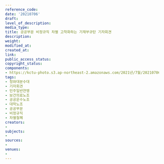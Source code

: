 ```yaml
---
reference_code: 
date: '20210706'
draft: 
level_of_description: 
media_type: 
title: 공공부문 비정규직 차별 고착화하는 기재부규탄 기자회견
description: 
weight: 
modified_at: 
created_at: 
link: 
public_access_status: 
copyright_status: 
components:
- https://kctu-photo.s3.ap-northeast-2.amazonaws.com/2021년/7월/20210706-공공부문+비정규직+차별+고착화하는+기재부규탄+기자회견_청와대분수대_기자회견_민주일반연맹_보건의료노조_공공운수노조_대학노조_공공부문_비정규직_차별철폐/403662_59517_5455.jpg
tags:
- 청와대분수대
- 기자회견
- 민주일반연맹
- 보건의료노조
- 공공운수노조
- 대학노조
- 공공부문
- 비정규직
- 차별철폐
creators:
- 
subjects:
- 
sources:
- 
venues:
- 
---
```

